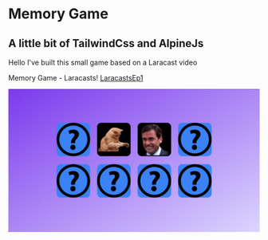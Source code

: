 # Memory Game

## A little bit of TailwindCss and AlpineJs

Hello I've built this small game based on a Laracast video

Memory Game - Laracasts!
[LaracastsEp1](https://laracasts.com/series/alpine-essentials/episodes/1)


![Preview memory game](https://raw.githubusercontent.com/Raulebc/memory-game/master/img/preview.png)
